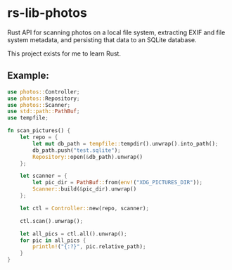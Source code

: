 <!--
SPDX-FileCopyrightText: © 2024 David Bliss

SPDX-License-Identifier: GFDL-1.3-or-later
-->

# rs-lib-photos

Rust API for scanning photos on a local file system, extracting EXIF and file system metadata, and persisting
that data to an SQLite database.

This project exists for me to learn Rust.

## Example:

```rust
use photos::Controller;
use photos::Repository;
use photos::Scanner;
use std::path::PathBuf;
use tempfile;

fn scan_pictures() {
    let repo = {
        let mut db_path = tempfile::tempdir().unwrap().into_path();
        db_path.push("test.sqlite");
        Repository::open(&db_path).unwrap()
    };

    let scanner = {
        let pic_dir = PathBuf::from(env!("XDG_PICTURES_DIR"));
        Scanner::build(&pic_dir).unwrap()
    };

    let ctl = Controller::new(repo, scanner);

    ctl.scan().unwrap();

    let all_pics = ctl.all().unwrap();
    for pic in all_pics {
        println!("{:?}", pic.relative_path);
    }
}
```
